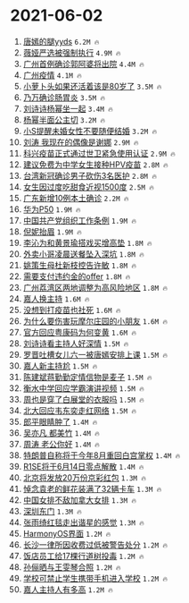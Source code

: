 # 2021-06-02

1. [唐嫣的腿yyds](https://s.weibo.com/weibo?q=%23%E5%94%90%E5%AB%A3%E7%9A%84%E8%85%BFyyds%23&Refer=top) `6.2M 🔥`
1. [薇娅严选被强制执行](https://s.weibo.com/weibo?q=%23%E8%96%87%E5%A8%85%E4%B8%A5%E9%80%89%E8%A2%AB%E5%BC%BA%E5%88%B6%E6%89%A7%E8%A1%8C%23&Refer=top) `4.9M 🔥`
1. [广州首例确诊郭阿婆将出院](https://s.weibo.com/weibo?q=%23%E5%B9%BF%E5%B7%9E%E9%A6%96%E4%BE%8B%E7%A1%AE%E8%AF%8A%E9%83%AD%E9%98%BF%E5%A9%86%E5%B0%86%E5%87%BA%E9%99%A2%23&Refer=top) `4.4M 🔥`
1. [广州疫情](https://s.weibo.com/weibo?q=%23%E5%B9%BF%E5%B7%9E%E7%96%AB%E6%83%85%23&Refer=top) `4.1M 🔥`
1. [小萝卜头如果还活着该是80岁了](https://s.weibo.com/weibo?q=%23%E5%B0%8F%E8%90%9D%E5%8D%9C%E5%A4%B4%E5%A6%82%E6%9E%9C%E8%BF%98%E6%B4%BB%E7%9D%80%E8%AF%A5%E6%98%AF80%E5%B2%81%E4%BA%86%23&Refer=top) `3.5M 🔥`
1. [乃万确诊肠胃炎](https://s.weibo.com/weibo?q=%23%E4%B9%83%E4%B8%87%E7%A1%AE%E8%AF%8A%E8%82%A0%E8%83%83%E7%82%8E%23&Refer=top) `3.5M 🔥`
1. [刘诗诗杨幂坐一起](https://s.weibo.com/weibo?q=%23%E5%88%98%E8%AF%97%E8%AF%97%E6%9D%A8%E5%B9%82%E5%9D%90%E4%B8%80%E8%B5%B7%23&Refer=top) `3.4M 🔥`
1. [杨幂半面公主切](https://s.weibo.com/weibo?q=%23%E6%9D%A8%E5%B9%82%E5%8D%8A%E9%9D%A2%E5%85%AC%E4%B8%BB%E5%88%87%23&Refer=top) `3.2M 🔥`
1. [小S提醒未婚女性不要随便结婚](https://s.weibo.com/weibo?q=%23%E5%B0%8FS%E6%8F%90%E9%86%92%E6%9C%AA%E5%A9%9A%E5%A5%B3%E6%80%A7%E4%B8%8D%E8%A6%81%E9%9A%8F%E4%BE%BF%E7%BB%93%E5%A9%9A%23&Refer=top) `3.2M 🔥`
1. [刘涛 我现在的偶像是谢娜](https://s.weibo.com/weibo?q=%23%E5%88%98%E6%B6%9B%20%E6%88%91%E7%8E%B0%E5%9C%A8%E7%9A%84%E5%81%B6%E5%83%8F%E6%98%AF%E8%B0%A2%E5%A8%9C%23&Refer=top) `2.9M 🔥`
1. [科兴疫苗正式通过世卫紧急使用认证](https://s.weibo.com/weibo?q=%23%E7%A7%91%E5%85%B4%E7%96%AB%E8%8B%97%E6%AD%A3%E5%BC%8F%E9%80%9A%E8%BF%87%E4%B8%96%E5%8D%AB%E7%B4%A7%E6%80%A5%E4%BD%BF%E7%94%A8%E8%AE%A4%E8%AF%81%23&Refer=top) `2.9M 🔥`
1. [建议免费为中学女生接种HPV疫苗](https://s.weibo.com/weibo?q=%23%E5%BB%BA%E8%AE%AE%E5%85%8D%E8%B4%B9%E4%B8%BA%E4%B8%AD%E5%AD%A6%E5%A5%B3%E7%94%9F%E6%8E%A5%E7%A7%8DHPV%E7%96%AB%E8%8B%97%23&Refer=top) `2.8M 🔥`
1. [台湾新冠确诊男子砍伤3名医护](https://s.weibo.com/weibo?q=%23%E5%8F%B0%E6%B9%BE%E6%96%B0%E5%86%A0%E7%A1%AE%E8%AF%8A%E7%94%B7%E5%AD%90%E7%A0%8D%E4%BC%A43%E5%90%8D%E5%8C%BB%E6%8A%A4%23&Refer=top) `2.8M 🔥`
1. [女生因过度吃甜食近视1500度](https://s.weibo.com/weibo?q=%23%E5%A5%B3%E7%94%9F%E5%9B%A0%E8%BF%87%E5%BA%A6%E5%90%83%E7%94%9C%E9%A3%9F%E8%BF%91%E8%A7%861500%E5%BA%A6%23&Refer=top) `2.5M 🔥`
1. [广东新增10例本土确诊](https://s.weibo.com/weibo?q=%23%E5%B9%BF%E4%B8%9C%E6%96%B0%E5%A2%9E10%E4%BE%8B%E6%9C%AC%E5%9C%9F%E7%A1%AE%E8%AF%8A%23&Refer=top) `2.2M 🔥`
1. [华为P50](https://s.weibo.com/weibo?q=%E5%8D%8E%E4%B8%BAP50&Refer=top) `1.9M 🔥`
1. [中国共产党组织工作条例](https://s.weibo.com/weibo?q=%E4%B8%AD%E5%9B%BD%E5%85%B1%E4%BA%A7%E5%85%9A%E7%BB%84%E7%BB%87%E5%B7%A5%E4%BD%9C%E6%9D%A1%E4%BE%8B&Refer=top) `1.9M 🔥`
1. [倪妮抬眉](https://s.weibo.com/weibo?q=%23%E5%80%AA%E5%A6%AE%E6%8A%AC%E7%9C%89%23&Refer=top) `1.9M 🔥`
1. [李沁为和黄景瑜搭戏买增高垫](https://s.weibo.com/weibo?q=%23%E6%9D%8E%E6%B2%81%E4%B8%BA%E5%92%8C%E9%BB%84%E6%99%AF%E7%91%9C%E6%90%AD%E6%88%8F%E4%B9%B0%E5%A2%9E%E9%AB%98%E5%9E%AB%23&Refer=top) `1.8M 🔥`
1. [外卖小哥凌晨送餐坠入深坑](https://s.weibo.com/weibo?q=%23%E5%A4%96%E5%8D%96%E5%B0%8F%E5%93%A5%E5%87%8C%E6%99%A8%E9%80%81%E9%A4%90%E5%9D%A0%E5%85%A5%E6%B7%B1%E5%9D%91%23&Refer=top) `1.8M 🔥`
1. [姚策生母杜新枝控告许敏](https://s.weibo.com/weibo?q=%23%E5%A7%9A%E7%AD%96%E7%94%9F%E6%AF%8D%E6%9D%9C%E6%96%B0%E6%9E%9D%E6%8E%A7%E5%91%8A%E8%AE%B8%E6%95%8F%23&Refer=top) `1.8M 🔥`
1. [需要支付违约金的offer](https://s.weibo.com/weibo?q=%23%E9%9C%80%E8%A6%81%E6%94%AF%E4%BB%98%E8%BF%9D%E7%BA%A6%E9%87%91%E7%9A%84offer%23&Refer=top) `1.8M 🔥`
1. [广州荔湾区两地调整为高风险地区](https://s.weibo.com/weibo?q=%23%E5%B9%BF%E5%B7%9E%E8%8D%94%E6%B9%BE%E5%8C%BA%E4%B8%A4%E5%9C%B0%E8%B0%83%E6%95%B4%E4%B8%BA%E9%AB%98%E9%A3%8E%E9%99%A9%E5%9C%B0%E5%8C%BA%23&Refer=top) `1.8M 🔥`
1. [嘉人换主持](https://s.weibo.com/weibo?q=%E5%98%89%E4%BA%BA%E6%8D%A2%E4%B8%BB%E6%8C%81&Refer=top) `1.6M 🔥`
1. [没想到打疫苗也社死](https://s.weibo.com/weibo?q=%23%E6%B2%A1%E6%83%B3%E5%88%B0%E6%89%93%E7%96%AB%E8%8B%97%E4%B9%9F%E7%A4%BE%E6%AD%BB%23&Refer=top) `1.6M 🔥`
1. [为什么要伤害玩摩尔庄园的小朋友](https://s.weibo.com/weibo?q=%23%E4%B8%BA%E4%BB%80%E4%B9%88%E8%A6%81%E4%BC%A4%E5%AE%B3%E7%8E%A9%E6%91%A9%E5%B0%94%E5%BA%84%E5%9B%AD%E7%9A%84%E5%B0%8F%E6%9C%8B%E5%8F%8B%23&Refer=top) `1.6M 🔥`
1. [官方回应粤康码为何变黄](https://s.weibo.com/weibo?q=%23%E5%AE%98%E6%96%B9%E5%9B%9E%E5%BA%94%E7%B2%A4%E5%BA%B7%E7%A0%81%E4%B8%BA%E4%BD%95%E5%8F%98%E9%BB%84%23&Refer=top) `1.6M 🔥`
1. [刘诗诗看主持人好深情](https://s.weibo.com/weibo?q=%23%E5%88%98%E8%AF%97%E8%AF%97%E7%9C%8B%E4%B8%BB%E6%8C%81%E4%BA%BA%E5%A5%BD%E6%B7%B1%E6%83%85%23&Refer=top) `1.5M 🔥`
1. [罗晋吐槽女儿六一被唐嫣安排上课](https://s.weibo.com/weibo?q=%23%E7%BD%97%E6%99%8B%E5%90%90%E6%A7%BD%E5%A5%B3%E5%84%BF%E5%85%AD%E4%B8%80%E8%A2%AB%E5%94%90%E5%AB%A3%E5%AE%89%E6%8E%92%E4%B8%8A%E8%AF%BE%23&Refer=top) `1.5M 🔥`
1. [嘉人新主持尬](https://s.weibo.com/weibo?q=%23%E5%98%89%E4%BA%BA%E6%96%B0%E4%B8%BB%E6%8C%81%E5%B0%AC%23&Refer=top) `1.5M 🔥`
1. [陈建斌蒋勤勤定情信物是麦子](https://s.weibo.com/weibo?q=%23%E9%99%88%E5%BB%BA%E6%96%8C%E8%92%8B%E5%8B%A4%E5%8B%A4%E5%AE%9A%E6%83%85%E4%BF%A1%E7%89%A9%E6%98%AF%E9%BA%A6%E5%AD%90%23&Refer=top) `1.5M 🔥`
1. [衡水中学回应学霸演讲视频](https://s.weibo.com/weibo?q=%23%E8%A1%A1%E6%B0%B4%E4%B8%AD%E5%AD%A6%E5%9B%9E%E5%BA%94%E5%AD%A6%E9%9C%B8%E6%BC%94%E8%AE%B2%E8%A7%86%E9%A2%91%23&Refer=top) `1.5M 🔥`
1. [周也是穿了白展堂的衣服吗](https://s.weibo.com/weibo?q=%23%E5%91%A8%E4%B9%9F%E6%98%AF%E7%A9%BF%E4%BA%86%E7%99%BD%E5%B1%95%E5%A0%82%E7%9A%84%E8%A1%A3%E6%9C%8D%E5%90%97%23&Refer=top) `1.5M 🔥`
1. [北大回应韦东奕走红网络](https://s.weibo.com/weibo?q=%23%E5%8C%97%E5%A4%A7%E5%9B%9E%E5%BA%94%E9%9F%A6%E4%B8%9C%E5%A5%95%E8%B5%B0%E7%BA%A2%E7%BD%91%E7%BB%9C%23&Refer=top) `1.5M 🔥`
1. [郎平眼睛肿了](https://s.weibo.com/weibo?q=%E9%83%8E%E5%B9%B3%E7%9C%BC%E7%9D%9B%E8%82%BF%E4%BA%86&Refer=top) `1.4M 🔥`
1. [吴亦凡 都美竹](https://s.weibo.com/weibo?q=%E5%90%B4%E4%BA%A6%E5%87%A1%20%E9%83%BD%E7%BE%8E%E7%AB%B9&Refer=top) `1.4M 🔥`
1. [周涛 老公你好](https://s.weibo.com/weibo?q=%E5%91%A8%E6%B6%9B%20%E8%80%81%E5%85%AC%E4%BD%A0%E5%A5%BD&Refer=top) `1.4M 🔥`
1. [特朗普自称将于今年8月重回白宫掌权](https://s.weibo.com/weibo?q=%23%E7%89%B9%E6%9C%97%E6%99%AE%E8%87%AA%E7%A7%B0%E5%B0%86%E4%BA%8E%E4%BB%8A%E5%B9%B48%E6%9C%88%E9%87%8D%E5%9B%9E%E7%99%BD%E5%AE%AB%E6%8E%8C%E6%9D%83%23&Refer=top) `1.4M 🔥`
1. [R1SE将于6月14日零点解散](https://s.weibo.com/weibo?q=%23R1SE%E5%B0%86%E4%BA%8E6%E6%9C%8814%E6%97%A5%E9%9B%B6%E7%82%B9%E8%A7%A3%E6%95%A3%23&Refer=top) `1.4M 🔥`
1. [北京将发放20万份京彩红包](https://s.weibo.com/weibo?q=%23%E5%8C%97%E4%BA%AC%E5%B0%86%E5%8F%91%E6%94%BE20%E4%B8%87%E4%BB%BD%E4%BA%AC%E5%BD%A9%E7%BA%A2%E5%8C%85%23&Refer=top) `1.3M 🔥`
1. [悼念袁老的鲜花装满了32辆卡车](https://s.weibo.com/weibo?q=%23%E6%82%BC%E5%BF%B5%E8%A2%81%E8%80%81%E7%9A%84%E9%B2%9C%E8%8A%B1%E8%A3%85%E6%BB%A1%E4%BA%8632%E8%BE%86%E5%8D%A1%E8%BD%A6%23&Refer=top) `1.3M 🔥`
1. [中国女排不敌加拿大女排](https://s.weibo.com/weibo?q=%23%E4%B8%AD%E5%9B%BD%E5%A5%B3%E6%8E%92%E4%B8%8D%E6%95%8C%E5%8A%A0%E6%8B%BF%E5%A4%A7%E5%A5%B3%E6%8E%92%23&Refer=top) `1.3M 🔥`
1. [深圳东门](https://s.weibo.com/weibo?q=%23%E6%B7%B1%E5%9C%B3%E4%B8%9C%E9%97%A8%23&Refer=top) `1.3M 🔥`
1. [张雨绮红毯走出谐星的感觉](https://s.weibo.com/weibo?q=%23%E5%BC%A0%E9%9B%A8%E7%BB%AE%E7%BA%A2%E6%AF%AF%E8%B5%B0%E5%87%BA%E8%B0%90%E6%98%9F%E7%9A%84%E6%84%9F%E8%A7%89%23&Refer=top) `1.3M 🔥`
1. [HarmonyOS界面](https://s.weibo.com/weibo?q=%23HarmonyOS%E7%95%8C%E9%9D%A2%23&Refer=top) `1.2M 🔥`
1. [长沙一律所因收费过低被警告处分](https://s.weibo.com/weibo?q=%23%E9%95%BF%E6%B2%99%E4%B8%80%E5%BE%8B%E6%89%80%E5%9B%A0%E6%94%B6%E8%B4%B9%E8%BF%87%E4%BD%8E%E8%A2%AB%E8%AD%A6%E5%91%8A%E5%A4%84%E5%88%86%23&Refer=top) `1.2M 🔥`
1. [饭店员工给17棵行道树投毒](https://s.weibo.com/weibo?q=%23%E9%A5%AD%E5%BA%97%E5%91%98%E5%B7%A5%E7%BB%9917%E6%A3%B5%E8%A1%8C%E9%81%93%E6%A0%91%E6%8A%95%E6%AF%92%23&Refer=top) `1.2M 🔥`
1. [孙俪晒与王雯琴合照](https://s.weibo.com/weibo?q=%23%E5%AD%99%E4%BF%AA%E6%99%92%E4%B8%8E%E7%8E%8B%E9%9B%AF%E7%90%B4%E5%90%88%E7%85%A7%23&Refer=top) `1.2M 🔥`
1. [学校可禁止学生携带手机进入学校](https://s.weibo.com/weibo?q=%23%E5%AD%A6%E6%A0%A1%E5%8F%AF%E7%A6%81%E6%AD%A2%E5%AD%A6%E7%94%9F%E6%90%BA%E5%B8%A6%E6%89%8B%E6%9C%BA%E8%BF%9B%E5%85%A5%E5%AD%A6%E6%A0%A1%23&Refer=top) `1.2M 🔥`
1. [嘉人主持人有多高](https://s.weibo.com/weibo?q=%23%E5%98%89%E4%BA%BA%E4%B8%BB%E6%8C%81%E4%BA%BA%E6%9C%89%E5%A4%9A%E9%AB%98%23&Refer=top) `1.2M 🔥`
